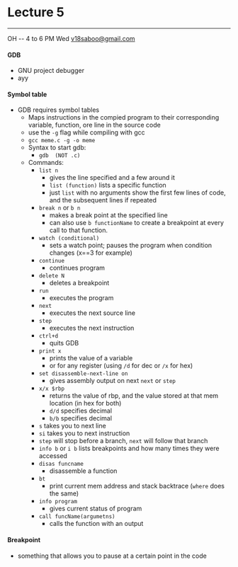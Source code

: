 <h1>Lecture 5</h1>

---

OH -- 4 to 6 PM Wed
v18saboo@gmail.com

<h4>GDB</h4>

  * GNU project debugger
  * ayy

<h4>Symbol table</h4>

  * GDB requires symbol tables
      - Maps instructions in the compied program to their corresponding variable, function, ore line in the source code
      - use the `-g` flag while compiling with gcc
      - `gcc meme.c -g -o meme` 
      - Syntax to start gdb:
          + `gdb  (NOT .c)` 
      - Commands:
          + `list n`
              * gives the line specified and a few around it
              * `list (function)` lists a specific function
              * just `list` with no arguments show the first few lines of code, and the subsequent lines if repeated 
          + `break n` or `b n` 
              * makes a break point at the specified line
              * can also use `b functionName` to create a breakpoint at every call to that function.
          + `watch (conditional)`
              * sets a watch point; pauses the program when condition changes (x==3 for example)
          + `continue`
              * continues program
          + `delete N`
              * deletes a breakpoint
          + `run`
              * executes the program
          + `next`
              * executes the next source line
          + `step`
              * executes the next instruction
          + `ctrl+d`
              * quits GDB
          + `print x`
              * prints the value of a variable
              * or for any register (using `/d` for dec or `/x` for hex)
          + `set disassemble-next-line on`
              * gives assembly output on next `next` or `step`
          + `x/x $rbp`
              * returns the value of rbp, and the value stored at that mem location (in hex for both)
              * `d/d` specifies decimal
              * `b/b` specifies decimal
          + `s` takes you to next line
          + `si` takes you to next instruction
          + `step` will stop before a branch, `next` will follow that branch
          + `info b` or `i b` lists breakpoints and how many times they were accessed
          + `disas funcname` 
              * disassemble a function
          + `bt`
              * print current mem address and stack backtrace (`where` does the same)
          + `info program`
              * gives current status of program
          + `call funcName(argumetns)`
              * calls the function with an output

<h4>Breakpoint</h4>

  * something that allows you to pause at a certain point in the code